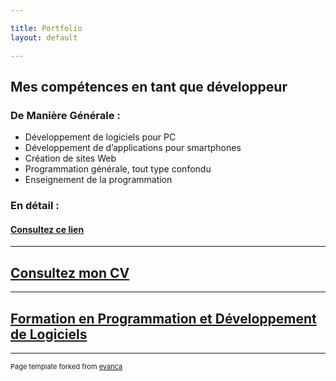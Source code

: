 ```yaml
---

title: Portfolio
layout: default

---
```


## Mes compétences en tant que développeur

### De Manière Générale :

- Développement de logiciels pour PC
- Développement de d’applications pour smartphones
- Création de sites Web
- Programmation générale, tout type confondu
- Enseignement de la programmation

### En détail :

#### [Consultez ce lien](/fr/skills.md)

---

## [Consultez mon CV](/fr/resume.html)

---

## [Formation en Programmation et Développement de Logiciels](/fr/formation.html)

---

<footer style="font-size:11px">Page template forked from <a href="https://github.com/evanca/quick-portfolio">evanca</a></footer>
